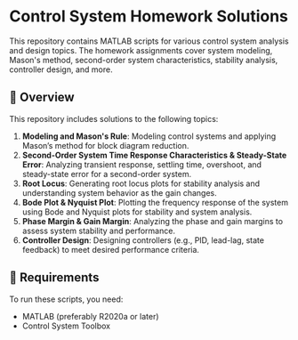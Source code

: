 # Control System Homework Solutions

This repository contains MATLAB scripts for various control system analysis and design topics. The homework assignments cover system modeling, Mason's method, second-order system characteristics, stability analysis, controller design, and more.

## 📌 Overview

This repository includes solutions to the following topics:

1. **Modeling and Mason's Rule**: Modeling control systems and applying Mason’s method for block diagram reduction.
2. **Second-Order System Time Response Characteristics & Steady-State Error**: Analyzing transient response, settling time, overshoot, and steady-state error for a second-order system.
3. **Root Locus**: Generating root locus plots for stability analysis and understanding system behavior as the gain changes.
4. **Bode Plot & Nyquist Plot**: Plotting the frequency response of the system using Bode and Nyquist plots for stability and system analysis.
5. **Phase Margin & Gain Margin**: Analyzing the phase and gain margins to assess system stability and performance.
6. **Controller Design**: Designing controllers (e.g., PID, lead-lag, state feedback) to meet desired performance criteria.

## 🔧 Requirements

To run these scripts, you need:

- MATLAB (preferably R2020a or later)
- Control System Toolbox



